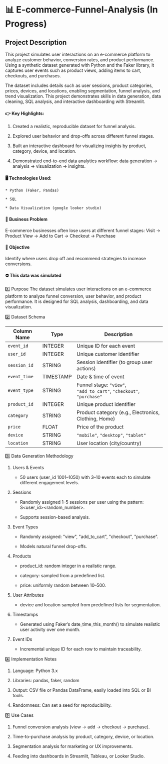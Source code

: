 # 📊 E-commerce-Funnel-Analysis (In Progress)

## Project Description

This project simulates user interactions on an e-commerce platform to analyze customer behavior, conversion rates, and product performance. Using a synthetic dataset generated with Python and the Faker library, it captures user events such as product views, adding items to cart, checkouts, and purchases.

The dataset includes details such as user sessions, product categories, prices, devices, and locations, enabling segmentation, funnel analysis, and trend visualization. This project demonstrates skills in data generation, data cleaning, SQL analysis, and interactive dashboarding with Streamlit.

#### 👉 Key Highlights:

1. Created a realistic, reproducible dataset for funnel analysis.

2. Explored user behavior and drop-offs across different funnel stages.

3. Built an interactive dashboard for visualizing insights by product, category, device, and location.

4. Demonstrated end-to-end data analytics workflow: data generation → analysis → visualization → insights.

#### 🖥️ Technologies Used:

    * Python (Faker, Pandas)

    * SQL

    * Data Visualization (google looker studio)

#### 🤌 Business Problem
E-commerce businesses often lose users at different funnel stages:
Visit → Product View → Add to Cart → Checkout → Purchase

#### 📌 Objective 
Identify where users drop off and recommend strategies to increase conversions.

#### ⛔️ This data was simulated
1️⃣ Purpose
The dataset simulates user interactions on an e-commerce platform to analyze funnel conversion, user behavior, and product performance. It is designed for SQL analysis, dashboarding, and data visualization.

2️⃣ Dataset Schema

| Column Name  | Type      | Description                                                         |
| ------------ | --------- | ------------------------------------------------------------------- |
| `event_id`   | INTEGER   | Unique ID for each event                                            |
| `user_id`    | INTEGER   | Unique customer identifier                                          |
| `session_id` | STRING    | Session identifier (to group user actions)                          |
| `event_time` | TIMESTAMP | Date & time of event                                                |
| `event_type` | STRING    | Funnel stage: `"view"`, `"add_to_cart"`, `"checkout"`, `"purchase"` |
| `product_id` | INTEGER   | Unique product identifier                                           |
| `category`   | STRING    | Product category (e.g., Electronics, Clothing, Home)                |
| `price`      | FLOAT     | Price of the product                                                |
| `device`     | STRING    | `"mobile"`, `"desktop"`, `"tablet"`                                 |
| `location`   | STRING    | User location (city/country)                                        |

3️⃣ Data Generation Methodology

1. Users & Events

   * 50 users (user_id 1001–1050) with 3–10 events each to simulate different engagement levels.

2. Sessions

   * Randomly assigned 1–5 sessions per user using the pattern: S<user_id><random_number>.

   * Supports session-based analysis.

3. Event Types

   * Randomly assigned: "view", "add_to_cart", "checkout", "purchase".

   * Models natural funnel drop-offs.

4. Products

   * product_id: random integer in a realistic range.

   * category: sampled from a predefined list.

   * price: uniformly random between $10–$500.

5. User Attributes

   * device and location sampled from predefined lists for segmentation.

6. Timestamps

   * Generated using Faker’s date_time_this_month() to simulate realistic user activity over one month.

7. Event IDs

   * Incremental unique ID for each row to maintain traceability.

4️⃣ Implementation Notes

1. Language: Python 3.x

2. Libraries: pandas, faker, random

3. Output: CSV file or Pandas DataFrame, easily loaded into SQL or BI tools.

4. Randomness: Can set a seed for reproducibility.

5️⃣ Use Cases

1. Funnel conversion analysis (view → add → checkout → purchase).

2. Time-to-purchase analysis by product, category, device, or location.

3. Segmentation analysis for marketing or UX improvements.

4. Feeding into dashboards in Streamlit, Tableau, or Looker Studio.

